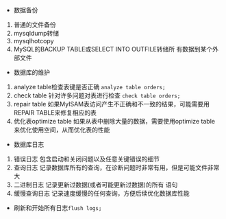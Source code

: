 * 数据备份
1. 普通的文件备份
2. mysqldump转储
3. mysqlhotcopy
4. MySQL的BACKUP TABLE或SELECT INTO OUTFILE转储所 有数据到某个外部文件


* 数据库的维护
1. analyze table检查表键是否正确
`analyze table orders;`
2. check table 针对许多问题对表进行检查
`check table orders;`
3. repair table
如果MyISAM表访问产生不正确和不一致的结果，可能需要用 REPAIR TABLE来修复相应的表
4. 优化表optimize table
如果从表中删除大量的数据，需要使用optimize table来优化使用空间，从而优化表的性能


* 数据库日志
1. 错误日志
包含启动和关闭问题以及任意关键错误的细节
2. 查询日志
 记录数据库所有的查询，在诊断问题时非常有用，但是可能文件非常大
3. 二进制日志
记录更新过数据(或者可能更新过数据)的所有 语句
4. 缓慢查询日志
记录速度缓慢的任何查询，方便后续优化数据库性能
* 刷新和开始所有日志`flush logs;`